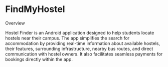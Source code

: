 # FindMyHostel

Overview

Hostel Finder is an Android application designed to help students locate hostels near their campus. The app simplifies the search for accommodation by providing real-time information about available hostels, their features, surrounding infrastructure, nearby bus routes, and direct communication with hostel owners. It also facilitates seamless payments for bookings directly within the app.

